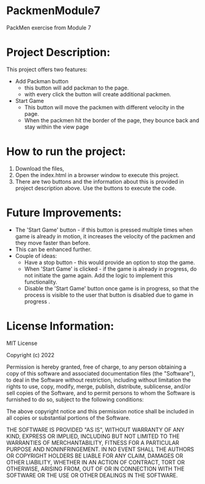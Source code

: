 # PackmenModule7
PackMen exercise from Module 7

# Project Description: 
This project offers two features: 
- Add Packman button 
  - this button will add packman to the page.
  - with every click the button will create additional packmen. 
- Start Game 
  - This button will move the packmen with different velocity in the page. 
  - When the packmen hit the border of the page, they bounce back and stay within the view page 

# How to run the project:
1. Download the files, 
2. Open the index.html in a browser window to execute this project. 
3. There are two buttons and the information about this is provided in project description above. Use the buttons to execute the code. 

# Future Improvements:
- The 'Start Game' button - if this button is pressed multiple times when game is already in motion, it increases the velocity of the packmen
  and they move faster than before.
- This can be enhanced further.
- Couple of ideas: 
  - Have a stop button - this would provide an option to stop the game. 
  - When 'Start Game' is clicked - if the game is already in progress, do not initiate the game again. Add the logic to implement this functionality.
  - Disable the 'Start Game' button once game is in progress, so that the process is visible to the user that button is disabled due to game in progress . 
  

# License Information: 
MIT License

Copyright (c) 2022

Permission is hereby granted, free of charge, to any person obtaining a copy
of this software and associated documentation files (the "Software"), to deal
in the Software without restriction, including without limitation the rights
to use, copy, modify, merge, publish, distribute, sublicense, and/or sell
copies of the Software, and to permit persons to whom the Software is
furnished to do so, subject to the following conditions:

The above copyright notice and this permission notice shall be included in all
copies or substantial portions of the Software.

THE SOFTWARE IS PROVIDED "AS IS", WITHOUT WARRANTY OF ANY KIND, EXPRESS OR
IMPLIED, INCLUDING BUT NOT LIMITED TO THE WARRANTIES OF MERCHANTABILITY,
FITNESS FOR A PARTICULAR PURPOSE AND NONINFRINGEMENT. IN NO EVENT SHALL THE
AUTHORS OR COPYRIGHT HOLDERS BE LIABLE FOR ANY CLAIM, DAMAGES OR OTHER
LIABILITY, WHETHER IN AN ACTION OF CONTRACT, TORT OR OTHERWISE, ARISING FROM,
OUT OF OR IN CONNECTION WITH THE SOFTWARE OR THE USE OR OTHER DEALINGS IN THE
SOFTWARE.
